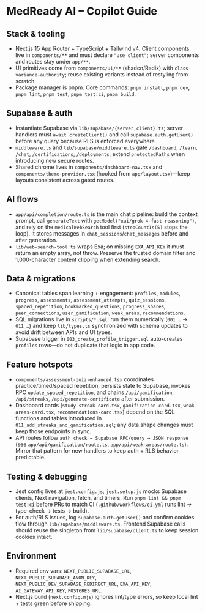 # MedReady AI – Copilot Guide

## Stack & tooling
- Next.js 15 App Router + TypeScript + Tailwind v4. Client components live in `components/**` and must declare `"use client"`; server components and routes stay under `app/**`.
- UI primitives come from `components/ui/**` (shadcn/Radix) with `class-variance-authority`; reuse existing variants instead of restyling from scratch.
- Package manager is pnpm. Core commands: `pnpm install`, `pnpm dev`, `pnpm lint`, `pnpm test`, `pnpm test:ci`, `pnpm build`.

## Supabase & auth
- Instantiate Supabase via `lib/supabase/{server,client}.ts`; server handlers must `await createClient()` and call `supabase.auth.getUser()` before any query because RLS is enforced everywhere.
- `middleware.ts` and `lib/supabase/middleware.ts` gate `/dashboard`, `/learn`, `/chat`, `/certifications`, `/deployments`; extend `protectedPaths` when introducing new secure routes.
- Shared chrome lives in `components/dashboard-nav.tsx` and `components/theme-provider.tsx` (hooked from `app/layout.tsx`)—keep layouts consistent across gated routes.

## AI flows
- `app/api/completion/route.ts` is the main chat pipeline: build the context prompt, call `generateText` with `getModel("xai/grok-4-fast-reasoning")`, and rely on the `medicalWebSearch` tool first (`stepCountIs(5)` stops the loop). It stores messages in `chat_sessions`/`chat_messages` before and after generation.
- `lib/web-search-tool.ts` wraps Exa; on missing `EXA_API_KEY` it must return an empty array, not throw. Preserve the trusted domain filter and 1,000-character content clipping when extending search.

## Data & migrations
- Canonical tables span learning + engagement: `profiles`, `modules`, `progress`, `assessments`, `assessment_attempts`, `quiz_sessions`, `spaced_repetition`, `bookmarked_questions`, `progress_shares`, `peer_connections`, `user_gamification`, `weak_areas`, `recommendations`.
- SQL migrations live in `scripts/*.sql`; run them numerically (`001_…` → `011_…`) and keep `lib/types.ts` synchronized with schema updates to avoid drift between APIs and UI types.
- Supabase trigger in `003_create_profile_trigger.sql` auto-creates `profiles` rows—do not duplicate that logic in app code.

## Feature hotspots
- `components/assessment-quiz-enhanced.tsx` coordinates practice/timed/spaced repetition, persists state to Supabase, invokes RPC `update_spaced_repetition`, and chains `/api/gamification`, `/api/streaks`, `/api/generate-certificate` after submission.
- Dashboard cards (`study-streak-card.tsx`, `gamification-card.tsx`, `weak-areas-card.tsx`, `recommendations-card.tsx`) depend on the SQL functions and tables introduced in `011_add_streaks_and_gamification.sql`; any data shape changes must keep those endpoints in sync.
- API routes follow `auth check → Supabase RPC/query → JSON response` (see `app/api/gamification/route.ts`, `app/api/weak-areas/route.ts`). Mirror that pattern for new handlers to keep auth + RLS behavior predictable.

## Testing & debugging
- Jest config lives at `jest.config.js`; `jest.setup.js` mocks Supabase clients, Next navigation, fetch, and timers. Run `pnpm lint && pnpm test:ci` before PRs to match CI (`.github/workflows/ci.yml` runs lint → type-check → tests → build).
- For auth/RLS issues, log `supabase.auth.getUser()` and confirm cookies flow through `lib/supabase/middleware.ts`. Frontend Supabase calls should reuse the singleton from `lib/supabase/client.ts` to keep session cookies intact.

## Environment
- Required env vars: `NEXT_PUBLIC_SUPABASE_URL`, `NEXT_PUBLIC_SUPABASE_ANON_KEY`, `NEXT_PUBLIC_DEV_SUPABASE_REDIRECT_URL`, `EXA_API_KEY`, `AI_GATEWAY_API_KEY`, `POSTGRES_URL`.
- Next.js build (`next.config.mjs`) ignores lint/type errors, so keep local lint + tests green before shipping.
